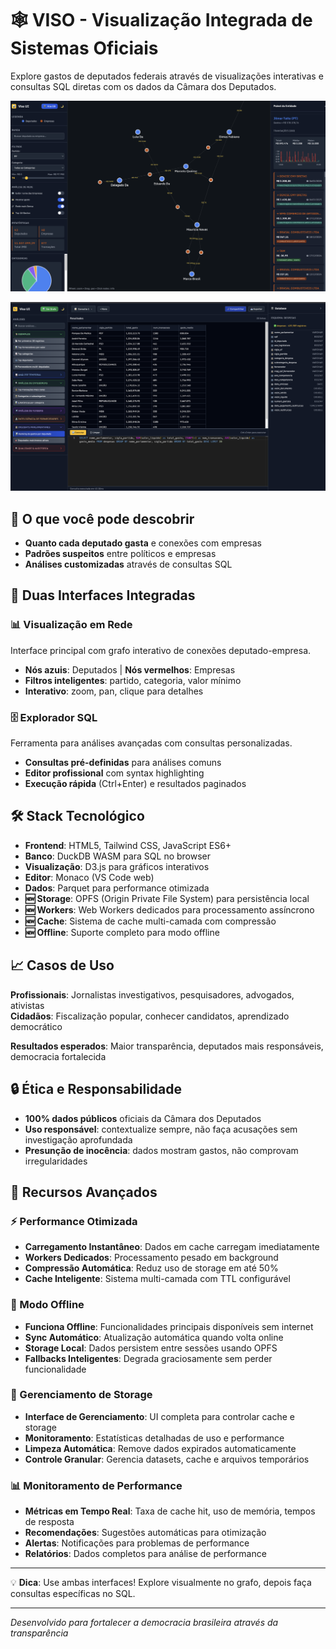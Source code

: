 # 🕸️ VISO - Visualização Integrada de Sistemas Oficiais

Explore gastos de deputados federais através de visualizações interativas e consultas SQL diretas com os dados da Câmara dos Deputados.

![viso ui graph](./docs/viso_ui_graph.png)

![viso ui db](./docs/viso_ui_db.png)

## 🎯 O que você pode descobrir
- **Quanto cada deputado gasta** e conexões com empresas
- **Padrões suspeitos** entre políticos e empresas  
- **Análises customizadas** através de consultas SQL

## 🔧 Duas Interfaces Integradas

### 📊 Visualização em Rede
Interface principal com grafo interativo de conexões deputado-empresa.
- **Nós azuis**: Deputados | **Nós vermelhos**: Empresas
- **Filtros inteligentes**: partido, categoria, valor mínimo
- **Interativo**: zoom, pan, clique para detalhes

### 🗄️ Explorador SQL 
Ferramenta para análises avançadas com consultas personalizadas.
- **Consultas pré-definidas** para análises comuns
- **Editor profissional** com syntax highlighting
- **Execução rápida** (Ctrl+Enter) e resultados paginados

## 🛠️ Stack Tecnológico
- **Frontend**: HTML5, Tailwind CSS, JavaScript ES6+
- **Banco**: DuckDB WASM para SQL no browser
- **Visualização**: D3.js para gráficos interativos
- **Editor**: Monaco (VS Code web)
- **Dados**: Parquet para performance otimizada
- **🆕 Storage**: OPFS (Origin Private File System) para persistência local
- **🆕 Workers**: Web Workers dedicados para processamento assíncrono
- **🆕 Cache**: Sistema de cache multi-camada com compressão
- **🆕 Offline**: Suporte completo para modo offline

## 📈 Casos de Uso
**Profissionais**: Jornalistas investigativos, pesquisadores, advogados, ativistas  
**Cidadãos**: Fiscalização popular, conhecer candidatos, aprendizado democrático

**Resultados esperados**: Maior transparência, deputados mais responsáveis, democracia fortalecida

## 🔒 Ética e Responsabilidade
- **100% dados públicos** oficiais da Câmara dos Deputados  
- **Uso responsável**: contextualize sempre, não faça acusações sem investigação aprofundada
- **Presunção de inocência**: dados mostram gastos, não comprovam irregularidades

## 🚀 Recursos Avançados

### ⚡ Performance Otimizada
- **Carregamento Instantâneo**: Dados em cache carregam imediatamente
- **Workers Dedicados**: Processamento pesado em background
- **Compressão Automática**: Reduz uso de storage em até 50%
- **Cache Inteligente**: Sistema multi-camada com TTL configurável

### 📱 Modo Offline
- **Funciona Offline**: Funcionalidades principais disponíveis sem internet
- **Sync Automático**: Atualização automática quando volta online
- **Storage Local**: Dados persistem entre sessões usando OPFS
- **Fallbacks Inteligentes**: Degrada graciosamente sem perder funcionalidade

### 🔧 Gerenciamento de Storage
- **Interface de Gerenciamento**: UI completa para controlar cache e storage
- **Monitoramento**: Estatísticas detalhadas de uso e performance
- **Limpeza Automática**: Remove dados expirados automaticamente
- **Controle Granular**: Gerencia datasets, cache e arquivos temporários

### 📊 Monitoramento de Performance
- **Métricas em Tempo Real**: Taxa de cache hit, uso de memória, tempos de resposta
- **Recomendações**: Sugestões automáticas para otimização
- **Alertas**: Notificações para problemas de performance
- **Relatórios**: Dados completos para análise de performance

---

💡 **Dica**: Use ambas interfaces! Explore visualmente no grafo, depois faça consultas específicas no SQL.

---

*Desenvolvido para fortalecer a democracia brasileira através da transparência*
